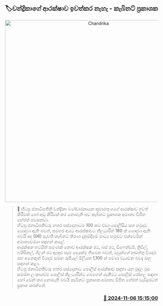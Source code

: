 <p align='center'><b><h2 align='center' title='Chandrika's security has not been lifted - Cabinet spokesperson'>🏷චන්ද්‍රිකාගේ ආරක්ෂාව ඉවත්කර නැහැ - කැබිනට් ප්‍රකාශක</h2></b></p>
<p align='center'><img src='https://helakuru.sgp1.cdn.digitaloceanspaces.com/esana/images/lib/vijitha-herath-cabinet-new.jpg' width='600' alt='Chandrika's security has not been lifted - Cabinet spokesperson'></p>

>📝 හිටපු ජනාධිපතිනි චන්ද්‍රිකා බණ්ඩාරනායක කුමාරතුංගගේ ආරක්ෂාව ඉවත් කිරීමක් හෝ අඩු කිරීමක් කර නොමැති බව කැබිනට් ප්‍රකාශක අමාත්‍ය විජිත හේරත් පවසනවා.<br>හිටපු ජනාධිපතිවරු හතර පස්දෙනාටම 100 කට වඩා පොලීසිය සහ හමුදාව යොදවා ඇති බවත්, සමහර අයට ආරක්ෂාවට නිලධාරීන් 180 ක් යොදවා ඇති බවයි අද (06) පැවති කැබිනට් තීරණ දැනුම්දීමේ මාධ්‍ය හමුවට එක්වෙමින් අමාත්‍යවරයා සඳහන් කළේ.<br>ආරක්ෂක භටයින් පමණක් නොව ආරක්ෂක රථ, බස් රථ, ඩිෆෙන්ඩර්, ත්‍රිවීල්, බයිසිකල්, ගිලන් රථ ඇතුළු සෑම දෙයක්ම තිබෙන බවත්, ඔවුන්ගේ නඩත්තු වියදම් සහ අනෙකුත් වියදම් සමඟ රුපියල් මිලියන 1,100 ක් පමණ වැයවන බවද ඔහු සඳහන් කළා.<br>හිටපු ජනාධිපතිවරු හතර පස්දෙනාට පොලිස් ආරක්ෂාව සඳහා යන මුදල මුළු සමස්ත ලංකාවේම පොලිස් නිලධාරීන්ට බෙහෙත් ගැනීමට පොලිස් රෝහල සඳහා හෝ වෙන් කර නොමැති බවයි කැබිනට් ප්‍රකාශක අමාත්‍ය විජිත හේරත් වැඩිදුරටත් ප්‍රකාශ කරන්නේ.<br>

<h3 align='right'><a href='https://www.helakuru.lk/esana/p/104806/'>📅 2024-11-06 15:15:00</a></h3>

